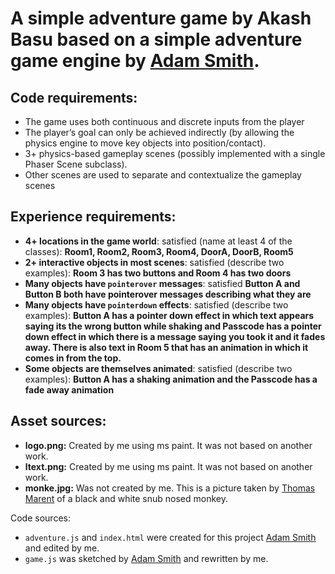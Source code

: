 # A simple adventure game by Akash Basu based on a simple adventure game engine by [Adam Smith](https://github.com/rndmcnlly).

## Code requirements:
- The game uses both continuous and discrete inputs from the player
- The player’s goal can only be achieved indirectly (by allowing the physics engine to move key objects into position/contact).
- 3+ physics-based gameplay scenes (possibly implemented with a single Phaser Scene subclass).
- Other scenes are used to separate and contextualize the gameplay scenes


## Experience requirements:
- **4+ locations in the game world**: satisfied (name at least 4 of the classes): **Room1, Room2, Room3, Room4, DoorA, DoorB, Room5**
- **2+ interactive objects in most scenes**: satisfied (describe two examples): **Room 3 has two buttons and Room 4 has two doors**
- **Many objects have `pointerover` messages**: satisfied **Button A and Button B both have pointerover messages describing what they are**
- **Many objects have `pointerdown` effects**: satisfied (describe two examples): **Button A has a pointer down effect in which text appears saying its the wrong button while shaking and Passcode has a pointer down effect in which there is a message saying you took it and it fades away. There is also text in Room 5 that has an animation in which it comes in from the top.**
- **Some objects are themselves animated**: satisfied (describe two examples): **Button A has a shaking animation and the Passcode has a fade away animation**

## Asset sources:
- **logo.png:** Created by me using ms paint. It was not based on another work.
- **ltext.png:** Created by me using ms paint. It was not based on another work.
- **monke.jpg:** Was not created by me. This is a picture taken by [Thomas Marent](https://www.smithsonianmag.com/smart-news/monkeys-like-full-red-lips-too-180957565/) of a black and white snub nosed monkey.

Code sources:
- `adventure.js` and `index.html` were created for this project [Adam Smith](https://github.com/rndmcnlly) and edited by me.
- `game.js` was sketched by [Adam Smith](https://github.com/rndmcnlly) and rewritten by me.
